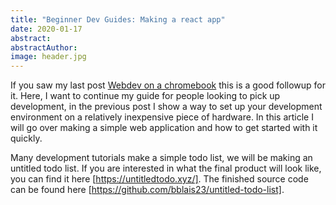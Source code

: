 ```yaml
---
title: "Beginner Dev Guides: Making a react app"
date: 2020-01-17
abstract:
abstractAuthor:
image: header.jpg
---
```

If you saw my last post [Webdev on a chromebook](../developing-on-chromebook) this is a good followup for it.
Here, I want to continue my guide for people looking to pick up development, in the previous post
I show a way to set up your development environment on a relatively inexpensive piece of hardware. In this article
I will go over making a simple web application and how to get started with it quickly.

Many development tutorials make a simple todo list, we will be making an untitled todo list. If you are interested in
what the final product will look like, you can find it here [https://untitledtodo.xyz/]. The finished
source code can be found here [https://github.com/bblais23/untitled-todo-list].
